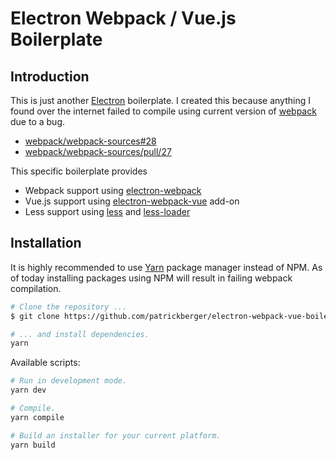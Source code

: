 # Electron Webpack / Vue.js Boilerplate

## Introduction

This is just another [Electron](https://electronjs.org/) boilerplate. I created this because anything I found over the internet failed to compile using current version of [webpack](https://webpack.js.org/) due to a bug.

* [webpack/webpack-sources#28](https://github.com/webpack/webpack-sources/issues/28)
* [webpack/webpack-sources/pull/27](https://github.com/webpack/webpack-sources/pull/27#issuecomment-341891811)

This specific boilerplate provides 
* Webpack support using [electron-webpack](https://webpack.electron.build/)
* Vue.js support using [electron-webpack-vue](https://github.com/electron-userland/electron-webpack/tree/master/packages/electron-webpack-vue)  add-on
* Less support using [less](https://www.npmjs.com/package/less) and  [less-loader](https://www.npmjs.com/package/less-loader)

## Installation

It is highly recommended to use [Yarn](https://yarnpkg.com/) package manager instead of NPM. As of today installing packages using NPM will result in failing webpack compilation.

``` bash
# Clone the repository ...
$ git clone https://github.com/patrickberger/electron-webpack-vue-boilerplate

# ... and install dependencies.
yarn
```

Available scripts:

``` bash
# Run in development mode.
yarn dev

# Compile.
yarn compile

# Build an installer for your current platform.
yarn build
```